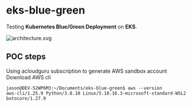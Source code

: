 # eks-blue-green 

Testing **Kubernetes Blue/Green Deployment** on **EKS**.

![architecture.svg](architecture.svg)

## POC steps ##
Using acloudguru subscription to generate AWS sandbox account  
Download AWS cli  
```
jason@DEV-52WP6M3:~/Documents/eks-blue-green$ aws --version
aws-cli/1.25.9 Python/3.8.10 Linux/5.10.16.3-microsoft-standard-WSL2 botocore/1.27.9
```  


